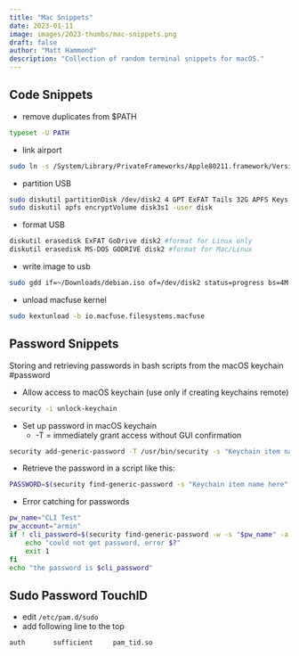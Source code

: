 ```yaml
---
title: "Mac Snippets"
date: 2023-01-11
image: images/2023-thumbs/mac-snippets.png
draft: false
author: "Matt Hammond"
description: "Collection of random terminal snippets for macOS."
---
```


## Code Snippets

- remove duplicates from $PATH

```bash
typeset -U PATH
```

- link airport

```bash
sudo ln -s /System/Library/PrivateFrameworks/Apple80211.framework/Versions/Current/Resources/airport /usr/local/bin/airport
```

- partition USB

```bash
sudo diskutil partitionDisk /dev/disk2 4 GPT ExFAT Tails 32G APFS Keys 10M ExFAT Drive 1G ExFAT Go\ Drive R
sudo diskutil apfs encryptVolume disk3s1 -user disk
```

- format USB

```bash
diskutil erasedisk ExFAT GoDrive disk2 #format for Linux only
diskutil erasedisk MS-DOS GODRIVE disk2 #format for Mac/Linux
```

- write image to usb

```bash
sudo gdd if=~/Downloads/debian.iso of=/dev/disk2 status=progress bs=4M
```

- unload macfuse kernel

```bash
sudo kextunload -b io.macfuse.filesystems.macfuse
```

## Password Snippets

Storing and retrieving passwords in bash scripts from the macOS keychain
#password

- Allow access to macOS keychain (use only if creating keychains remote)

```bash
security -i unlock-keychain
```

- Set up password in macOS keychain
  - -T = immediately grant access without GUI confirmation

```bash
security add-generic-password -T /usr/bin/security -s "Keychain item name here" -a "username here" -w
```

- Retrieve the password in a script like this:

```bash
PASSWORD=$(security find-generic-password -s "Keychain item name here" -a "username here" -w)
```

- Error catching for passwords

```bash
pw_name="CLI Test"
pw_account="armin"
if ! cli_password=$(security find-generic-password -w -s "$pw_name" -a "$pw_account"); then
	echo "could not get password, error $?"
	exit 1
fi
echo "the password is $cli_password"
```

## Sudo Password TouchID

- edit `/etc/pam.d/sudo`
- add following line to the top

```bash
auth       sufficient     pam_tid.so
```
